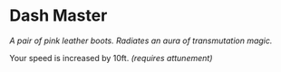 # Dash Master

*A pair of pink leather boots. Radiates an aura of transmutation magic.*

Your speed is increased by 10ft. *(requires attunement)*
